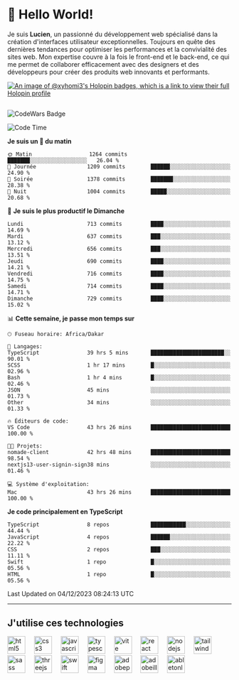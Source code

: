 # 👋 Hello World!

Je suis **Lucien**, un passionné du développement web spécialisé dans la création d'interfaces utilisateur exceptionnelles. Toujours en quête des dernières tendances pour optimiser les performances et la convivialité des sites web. Mon expertise couvre à la fois le front-end et le back-end, ce qui me permet de collaborer efficacement avec des designers et des développeurs pour créer des produits web innovants et performants.

[![An image of @xyhomi3's Holopin badges, which is a link to view their full Holopin profile](https://holopin.me/xyhomi3)](https://holopin.io/@xyhomi3)

##

![CodeWars Badge](https://www.codewars.com/users/xyhomi3/badges/small)

<!--START_SECTION:waka-->
![Code Time](http://img.shields.io/badge/Code%20Time-391%20hrs%2033%20mins-blue)

**Je suis un 🐤 du matin** 

```text
🌞 Matin                  1264 commits        ███████░░░░░░░░░░░░░░░░░░   26.04 % 
🌆 Journée                1209 commits        ██████░░░░░░░░░░░░░░░░░░░   24.90 % 
🌃 Soirée                 1378 commits        ███████░░░░░░░░░░░░░░░░░░   28.38 % 
🌙 Nuit                   1004 commits        █████░░░░░░░░░░░░░░░░░░░░   20.68 % 
```
📅 **Je suis le plus productif le Dimanche** 

```text
Lundi                    713 commits         ████░░░░░░░░░░░░░░░░░░░░░   14.69 % 
Mardi                    637 commits         ███░░░░░░░░░░░░░░░░░░░░░░   13.12 % 
Mercredi                 656 commits         ███░░░░░░░░░░░░░░░░░░░░░░   13.51 % 
Jeudi                    690 commits         ████░░░░░░░░░░░░░░░░░░░░░   14.21 % 
Vendredi                 716 commits         ████░░░░░░░░░░░░░░░░░░░░░   14.75 % 
Samedi                   714 commits         ████░░░░░░░░░░░░░░░░░░░░░   14.71 % 
Dimanche                 729 commits         ████░░░░░░░░░░░░░░░░░░░░░   15.02 % 
```


📊 **Cette semaine, je passe mon temps sur** 

```text
🕑︎ Fuseau horaire: Africa/Dakar

💬 Langages: 
TypeScript               39 hrs 5 mins       ███████████████████████░░   90.01 % 
SCSS                     1 hr 17 mins        █░░░░░░░░░░░░░░░░░░░░░░░░   02.96 % 
Bash                     1 hr 4 mins         █░░░░░░░░░░░░░░░░░░░░░░░░   02.46 % 
JSON                     45 mins             ░░░░░░░░░░░░░░░░░░░░░░░░░   01.73 % 
Other                    34 mins             ░░░░░░░░░░░░░░░░░░░░░░░░░   01.33 % 

🔥 Éditeurs de code: 
VS Code                  43 hrs 26 mins      █████████████████████████   100.00 % 

🐱‍💻 Projets: 
nomade-client            42 hrs 48 mins      █████████████████████████   98.54 % 
nextjs13-user-signin-sign38 mins             ░░░░░░░░░░░░░░░░░░░░░░░░░   01.46 % 

💻 Système d'exploitation: 
Mac                      43 hrs 26 mins      █████████████████████████   100.00 % 
```

**Je code principalement en TypeScript** 

```text
TypeScript               8 repos             ███████████░░░░░░░░░░░░░░   44.44 % 
JavaScript               4 repos             ██████░░░░░░░░░░░░░░░░░░░   22.22 % 
CSS                      2 repos             ███░░░░░░░░░░░░░░░░░░░░░░   11.11 % 
Swift                    1 repo              █░░░░░░░░░░░░░░░░░░░░░░░░   05.56 % 
HTML                     1 repo              █░░░░░░░░░░░░░░░░░░░░░░░░   05.56 % 
```




 Last Updated on 04/12/2023 08:24:13 UTC
<!--END_SECTION:waka-->
---

## J'utilise ces technologies

<div align="left">
  <img src="https://skillicons.dev/icons?i=html" height="40" alt="html5 logo"  />
  <img width="12" />
  <img src="https://skillicons.dev/icons?i=css" height="40" alt="css3 logo"  />
  <img width="12" />
  <img src="https://skillicons.dev/icons?i=js" height="40" alt="javascript logo"  />
  <img width="12" />
  <img src="https://skillicons.dev/icons?i=ts" height="40" alt="typescript logo"  />
  <img width="12" />
  <img src="https://skillicons.dev/icons?i=vite" height="40" alt="vite logo"  />
  <img width="12" />
  <img src="https://skillicons.dev/icons?i=react" height="40" alt="react logo"  />
  <img width="12" />
  <img src="https://cdn.jsdelivr.net/gh/devicons/devicon/icons/nodejs/nodejs-original.svg" height="40" alt="nodejs logo"  />
  <img width="12" />
  <img src="https://skillicons.dev/icons?i=tailwind" height="40" alt="tailwindcss logo"  />
  <img width="12" />
  <img src="https://skillicons.dev/icons?i=sass" height="40" alt="sass logo"  />
  <img width="12" />
  <img src="https://skillicons.dev/icons?i=threejs" height="40" alt="threejs logo"  />
  <img width="12" />
  <img src="https://skillicons.dev/icons?i=swift" height="40" alt="swift logo"  />
  <img width="12" />
  <img src="https://skillicons.dev/icons?i=figma" height="40" alt="figma logo"  />
  <img width="12" />
  <img src="https://skillicons.dev/icons?i=ps" height="40" alt="adobephotoshop logo"  />
  <img width="12" />
  <img src="https://skillicons.dev/icons?i=ai" height="40" alt="adobeillustrator logo"  />
  <img width="12" />
  <img src="https://skillicons.dev/icons?i=ableton" height="40" alt="abletonlive logo"  />
</div>



